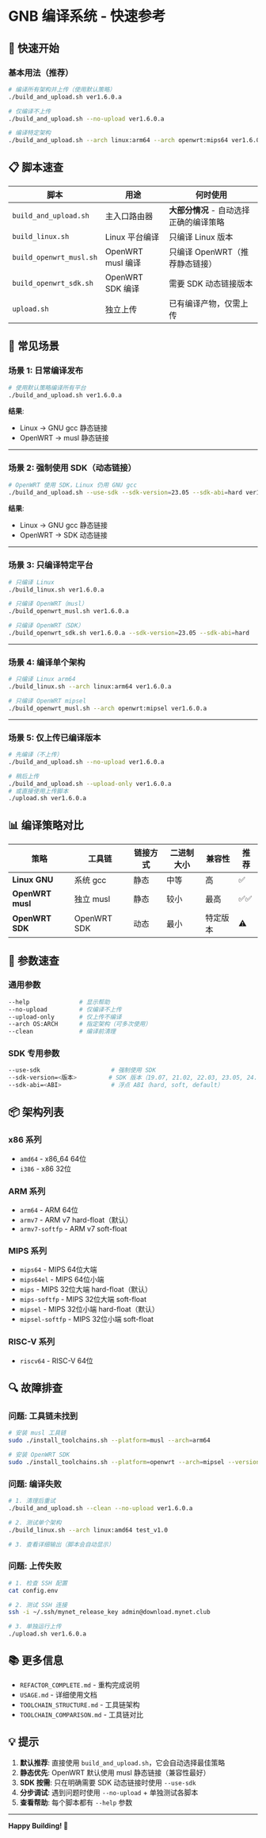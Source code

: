 # GNB 编译系统 - 快速参考

## 🚀 快速开始

### 基本用法（推荐）
```bash
# 编译所有架构并上传（使用默认策略）
./build_and_upload.sh ver1.6.0.a

# 仅编译不上传
./build_and_upload.sh --no-upload ver1.6.0.a

# 编译特定架构
./build_and_upload.sh --arch linux:arm64 --arch openwrt:mips64 ver1.6.0.a
```

## 📋 脚本速查

| 脚本 | 用途 | 何时使用 |
|------|------|---------|
| `build_and_upload.sh` | 主入口路由器 | **大部分情况** - 自动选择正确的编译策略 |
| `build_linux.sh` | Linux 平台编译 | 只编译 Linux 版本 |
| `build_openwrt_musl.sh` | OpenWRT musl 编译 | 只编译 OpenWRT（推荐静态链接） |
| `build_openwrt_sdk.sh` | OpenWRT SDK 编译 | 需要 SDK 动态链接版本 |
| `upload.sh` | 独立上传 | 已有编译产物，仅需上传 |

## 🎯 常见场景

### 场景 1: 日常编译发布
```bash
# 使用默认策略编译所有平台
./build_and_upload.sh ver1.6.0.a
```
**结果**: 
- Linux → GNU gcc 静态链接
- OpenWRT → musl 静态链接

---

### 场景 2: 强制使用 SDK（动态链接）
```bash
# OpenWRT 使用 SDK，Linux 仍用 GNU gcc
./build_and_upload.sh --use-sdk --sdk-version=23.05 --sdk-abi=hard ver1.6.0.a
```
**结果**:
- Linux → GNU gcc 静态链接
- OpenWRT → SDK 动态链接

---

### 场景 3: 只编译特定平台
```bash
# 只编译 Linux
./build_linux.sh ver1.6.0.a

# 只编译 OpenWRT（musl）
./build_openwrt_musl.sh ver1.6.0.a

# 只编译 OpenWRT（SDK）
./build_openwrt_sdk.sh ver1.6.0.a --sdk-version=23.05 --sdk-abi=hard
```

---

### 场景 4: 编译单个架构
```bash
# 只编译 Linux arm64
./build_linux.sh --arch linux:arm64 ver1.6.0.a

# 只编译 OpenWRT mipsel
./build_openwrt_musl.sh --arch openwrt:mipsel ver1.6.0.a
```

---

### 场景 5: 仅上传已编译版本
```bash
# 先编译（不上传）
./build_and_upload.sh --no-upload ver1.6.0.a

# 稍后上传
./build_and_upload.sh --upload-only ver1.6.0.a
# 或直接使用上传脚本
./upload.sh ver1.6.0.a
```

## 📊 编译策略对比

| 策略 | 工具链 | 链接方式 | 二进制大小 | 兼容性 | 推荐 |
|------|--------|---------|-----------|--------|-----|
| **Linux GNU** | 系统 gcc | 静态 | 中等 | 高 | ✅ |
| **OpenWRT musl** | 独立 musl | 静态 | 较小 | 最高 | ✅✅ |
| **OpenWRT SDK** | OpenWRT SDK | 动态 | 最小 | 特定版本 | ⚠️ |

## 🔧 参数速查

### 通用参数
```bash
--help              # 显示帮助
--no-upload         # 仅编译不上传
--upload-only       # 仅上传不编译
--arch OS:ARCH      # 指定架构（可多次使用）
--clean             # 编译前清理
```

### SDK 专用参数
```bash
--use-sdk                    # 强制使用 SDK
--sdk-version=<版本>         # SDK 版本（19.07, 21.02, 22.03, 23.05, 24.10）
--sdk-abi=<ABI>              # 浮点 ABI（hard, soft, default）
```

## 📦 架构列表

### x86 系列
- `amd64` - x86_64 64位
- `i386` - x86 32位

### ARM 系列
- `arm64` - ARM 64位
- `armv7` - ARM v7 hard-float（默认）
- `armv7-softfp` - ARM v7 soft-float

### MIPS 系列
- `mips64` - MIPS 64位大端
- `mips64el` - MIPS 64位小端
- `mips` - MIPS 32位大端 hard-float（默认）
- `mips-softfp` - MIPS 32位大端 soft-float
- `mipsel` - MIPS 32位小端 hard-float（默认）
- `mipsel-softfp` - MIPS 32位小端 soft-float

### RISC-V 系列
- `riscv64` - RISC-V 64位

## 🔍 故障排查

### 问题: 工具链未找到
```bash
# 安装 musl 工具链
sudo ./install_toolchains.sh --platform=musl --arch=arm64

# 安装 OpenWRT SDK
sudo ./install_toolchains.sh --platform=openwrt --arch=mipsel --version=23.05
```

### 问题: 编译失败
```bash
# 1. 清理后重试
./build_and_upload.sh --clean --no-upload ver1.6.0.a

# 2. 测试单个架构
./build_linux.sh --arch linux:amd64 test_v1.0

# 3. 查看详细输出（脚本会自动显示）
```

### 问题: 上传失败
```bash
# 1. 检查 SSH 配置
cat config.env

# 2. 测试 SSH 连接
ssh -i ~/.ssh/mynet_release_key admin@download.mynet.club

# 3. 单独运行上传
./upload.sh ver1.6.0.a
```

## 📚 更多信息

- `REFACTOR_COMPLETE.md` - 重构完成说明
- `USAGE.md` - 详细使用文档
- `TOOLCHAIN_STRUCTURE.md` - 工具链架构
- `TOOLCHAIN_COMPARISON.md` - 工具链对比

## 💡 提示

1. **默认推荐**: 直接使用 `build_and_upload.sh`，它会自动选择最佳策略
2. **静态优先**: OpenWRT 默认使用 musl 静态链接（兼容性最好）
3. **SDK 按需**: 只在明确需要 SDK 动态链接时使用 `--use-sdk`
4. **分步调试**: 遇到问题时使用 `--no-upload` + 单独测试各脚本
5. **查看帮助**: 每个脚本都有 `--help` 参数

---

**Happy Building! 🎉**
